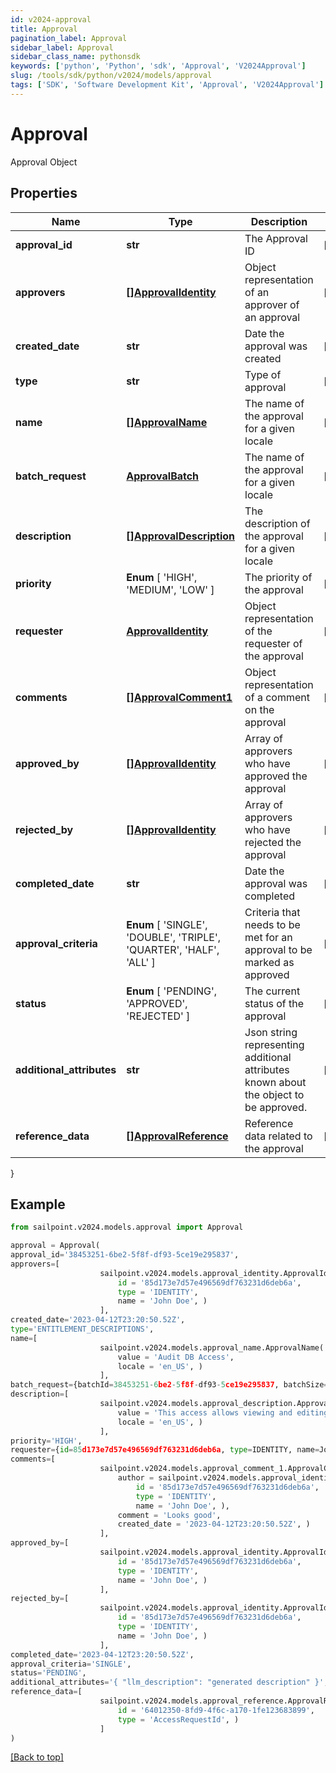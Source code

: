 ```yaml
---
id: v2024-approval
title: Approval
pagination_label: Approval
sidebar_label: Approval
sidebar_class_name: pythonsdk
keywords: ['python', 'Python', 'sdk', 'Approval', 'V2024Approval']
slug: /tools/sdk/python/v2024/models/approval
tags: ['SDK', 'Software Development Kit', 'Approval', 'V2024Approval']
---
```


# Approval

Approval Object

## Properties

| Name | Type | Description | Notes |
| --- | --- | --- | --- |
| **approval_id** | **str** | The Approval ID | [optional] |
| **approvers** | [**[]ApprovalIdentity**](approval-identity) | Object representation of an approver of an approval | [optional] |
| **created_date** | **str** | Date the approval was created | [optional] |
| **type** | **str** | Type of approval | [optional] |
| **name** | [**[]ApprovalName**](approval-name) | The name of the approval for a given locale | [optional] |
| **batch_request** | [**ApprovalBatch**](approval-batch) | The name of the approval for a given locale | [optional] |
| **description** | [**[]ApprovalDescription**](approval-description) | The description of the approval for a given locale | [optional] |
| **priority** | **Enum** [ 'HIGH', 'MEDIUM', 'LOW' ] | The priority of the approval | [optional] |
| **requester** | [**ApprovalIdentity**](approval-identity) | Object representation of the requester of the approval | [optional] |
| **comments** | [**[]ApprovalComment1**](approval-comment1) | Object representation of a comment on the approval | [optional] |
| **approved_by** | [**[]ApprovalIdentity**](approval-identity) | Array of approvers who have approved the approval | [optional] |
| **rejected_by** | [**[]ApprovalIdentity**](approval-identity) | Array of approvers who have rejected the approval | [optional] |
| **completed_date** | **str** | Date the approval was completed | [optional] |
| **approval_criteria** | **Enum** [ 'SINGLE', 'DOUBLE', 'TRIPLE', 'QUARTER', 'HALF', 'ALL' ] | Criteria that needs to be met for an approval to be marked as approved | [optional] |
| **status** | **Enum** [ 'PENDING', 'APPROVED', 'REJECTED' ] | The current status of the approval | [optional] |
| **additional_attributes** | **str** | Json string representing additional attributes known about the object to be approved. | [optional] |
| **reference_data** | [**[]ApprovalReference**](approval-reference) | Reference data related to the approval | [optional] |

}

## Example

```python
from sailpoint.v2024.models.approval import Approval

approval = Approval(
approval_id='38453251-6be2-5f8f-df93-5ce19e295837',
approvers=[
                    sailpoint.v2024.models.approval_identity.ApprovalIdentity(
                        id = '85d173e7d57e496569df763231d6deb6a',
                        type = 'IDENTITY',
                        name = 'John Doe', )
                    ],
created_date='2023-04-12T23:20:50.52Z',
type='ENTITLEMENT_DESCRIPTIONS',
name=[
                    sailpoint.v2024.models.approval_name.ApprovalName(
                        value = 'Audit DB Access',
                        locale = 'en_US', )
                    ],
batch_request={batchId=38453251-6be2-5f8f-df93-5ce19e295837, batchSize=100},
description=[
                    sailpoint.v2024.models.approval_description.ApprovalDescription(
                        value = 'This access allows viewing and editing of workflow resource',
                        locale = 'en_US', )
                    ],
priority='HIGH',
requester={id=85d173e7d57e496569df763231d6deb6a, type=IDENTITY, name=John Doe},
comments=[
                    sailpoint.v2024.models.approval_comment_1.ApprovalComment_1(
                        author = sailpoint.v2024.models.approval_identity.ApprovalIdentity(
                            id = '85d173e7d57e496569df763231d6deb6a',
                            type = 'IDENTITY',
                            name = 'John Doe', ),
                        comment = 'Looks good',
                        created_date = '2023-04-12T23:20:50.52Z', )
                    ],
approved_by=[
                    sailpoint.v2024.models.approval_identity.ApprovalIdentity(
                        id = '85d173e7d57e496569df763231d6deb6a',
                        type = 'IDENTITY',
                        name = 'John Doe', )
                    ],
rejected_by=[
                    sailpoint.v2024.models.approval_identity.ApprovalIdentity(
                        id = '85d173e7d57e496569df763231d6deb6a',
                        type = 'IDENTITY',
                        name = 'John Doe', )
                    ],
completed_date='2023-04-12T23:20:50.52Z',
approval_criteria='SINGLE',
status='PENDING',
additional_attributes='{ "llm_description": "generated description" }',
reference_data=[
                    sailpoint.v2024.models.approval_reference.ApprovalReference(
                        id = '64012350-8fd9-4f6c-a170-1fe123683899',
                        type = 'AccessRequestId', )
                    ]
)

```

[[Back to top]](#)

